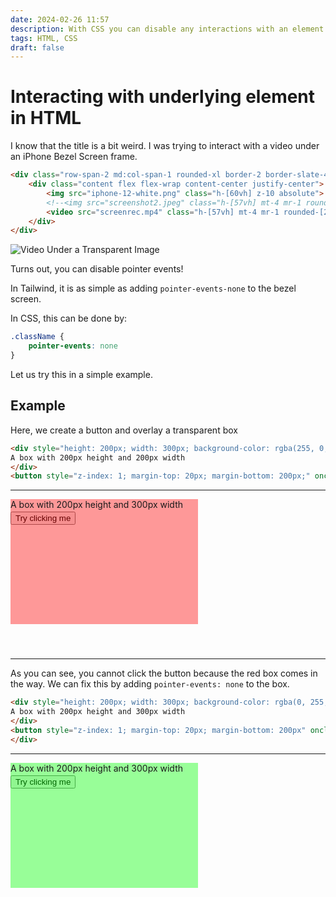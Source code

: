 ```yaml
---
date: 2024-02-26 11:57
description: With CSS you can disable any interactions with an element and directly control the underlying element
tags: HTML, CSS
draft: false
---
```


# Interacting with underlying element in HTML

I know that the title is a bit weird. I was trying to interact with a video under an iPhone Bezel Screen frame.

```html
<div class="row-span-2 md:col-span-1 rounded-xl border-2 border-slate-400/10 bg-neutral-100 p-4 dark:bg-neutral-900">
    <div class="content flex flex-wrap content-center justify-center">
        <img src="iphone-12-white.png" class="h-[60vh] z-10 absolute">
        <!--<img src="screenshot2.jpeg" class="h-[57vh] mt-4 mr-1 rounded-[2rem]">-->
        <video src="screenrec.mp4" class="h-[57vh] mt-4 mr-1 rounded-[2rem]" controls muted autoplay></video>
    </div>
</div>
```

![Video Under a Transparent Image](/assets/underlying/video-under-element.jpg)

Turns out, you can disable pointer events!

In Tailwind, it is as simple as adding `pointer-events-none` to the bezel screen.

In CSS, this can be done by:

```css
.className {
    pointer-events: none
}
```

Let us try this in a simple example.

## Example

Here, we create a button and overlay a transparent box

```html
<div style="height: 200px; width: 300px; background-color: rgba(255, 0, 0, 0.4); z-index: 2; position: absolute;">
A box with 200px height and 200px width
</div>
<button style="z-index: 1; margin-top: 20px; margin-bottom: 200px;" onclick="alert('You were able to click this button')">Try clicking me</button>
```

<hr>

<div style="height: 200px; width: 300px; background-color: rgba(255, 0, 0, 0.4); z-index: 2; position: absolute;">
A box with 200px height and 300px width
</div>
<button style="z-index: 1; margin-top: 20px; margin-bottom: 200px;" onclick="alert('You were able to click this button')">Try clicking me</button>
<hr>

As you can see, you cannot click the button because the red box comes in the way. We can fix this by adding `pointer-events: none` to the box. 

```html
<div style="height: 200px; width: 300px; background-color: rgba(0, 255, 0, 0.4); z-index: 2; position: absolute; pointer-events: none;">
A box with 200px height and 300px width
</div>
<button style="z-index: 1; margin-top: 20px; margin-bottom: 200px" onclick="alert('You were able to click this button')">Try clicking me</button>
</div>
```

<hr>

<div style="height: 200px; width: 300px; background-color: rgba(0, 255, 0, 0.4); z-index: 2; position: absolute; pointer-events: none;">
A box with 200px height and 300px width
</div>
<button style="z-index: 1; margin-top: 20px; margin-bottom: 200px" onclick="alert('You were able to click this button')">Try clicking me</button>
</div>




